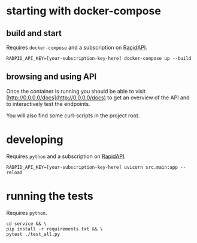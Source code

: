 # starting with docker-compose

## build and start
Requires `docker-compose` and a subscription on [RapidAPI](https://rapidapi.com/).

```
RADPID_API_KEY=[your-subscription-key-here] docker-compose up --build
```

## browsing and using API
Once the container is running you should be able to visit [http://0.0.0.0/docs](http://0.0.0.0/docs) to get an overview of the API and to interactively test the endpoints.

You will also find some curl-scripts in the project root.

# developing
Requires `python` and a subscription on [RapidAPI](https://rapidapi.com/).
```
RADPID_API_KEY=[your-subscription-key-here] uvicorn src.main:app --reload
```

# running the tests
Requires `python`.
```
cd service && \
pip install -r requirements.txt && \
pytest ./test_all.py
```

